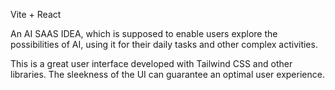  Vite + React

An AI SAAS IDEA, which is supposed to enable users explore the possibilities of AI, using it for their daily tasks and other complex activities.

This is a great user interface developed with Tailwind CSS and other libraries.
The sleekness of the UI can guarantee an optimal user experience.